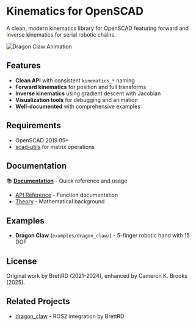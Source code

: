 # Kinematics for OpenSCAD

A clean, modern kinematics library for OpenSCAD featuring forward and inverse kinematics for serial robotic chains.

![Dragon Claw Animation](animation/animation.gif)

## Features

- **Clean API** with consistent `kinematics_*` naming
- **Forward kinematics** for position and full transforms
- **Inverse kinematics** using gradient descent with Jacobian
- **Visualization tools** for debugging and animation
- **Well-documented** with comprehensive examples

## Requirements

- OpenSCAD 2019.05+
- [scad-utils](https://github.com/openscad/scad-utils) for matrix operations

## Documentation

📚 **[Documentation](docs/README.md)** - Quick reference and usage

- [API Reference](docs/api-reference.md) - Function documentation
- [Theory](docs/theory.md) - Mathematical background

## Examples

- **Dragon Claw** (`examples/dragon_claw/`) - 5-finger robotic hand with 15 DOF

## License

Original work by BrettRD (2021-2024), enhanced by Cameron K. Brooks (2025).

## Related Projects

- [dragon_claw](https://github.com/BrettRD/dragon_claw) - ROS2 integration by BrettRD
